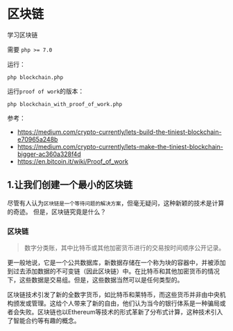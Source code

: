 # 区块链
学习区块链

需要 `php >= 7.0`

运行：
```
php blockchain.php
```

运行`proof of work`的版本：
```
php blockchain_with_proof_of_work.php
```

参考： 
* https://medium.com/crypto-currently/lets-build-the-tiniest-blockchain-e70965a248b
* https://medium.com/crypto-currently/lets-make-the-tiniest-blockchain-bigger-ac360a328f4d
* https://en.bitcoin.it/wiki/Proof_of_work

## 1.让我们创建一个最小的区块链

尽管有人认为`区块链是一个等待问题的解决方案`，但毫无疑问，这种新颖的技术是计算的奇迹。
但是，区块链究竟是什么？

### 区块链
> 数字分类账，其中比特币或其他加密货币进行的交易按时间顺序公开记录。

更一般地说，它是一个公共数据库，新数据存储在一个称为块的容器中，并被添加到过去添加数据的不可变链（因此区块链）中。在比特币和其他加密货币的情况下，这些数据是交易组。但是，这些数据当然可以是任何类型的。

区块链技术引发了新的全数字货币，如比特币和莱特币，而这些货币并非由中央机构颁发或管理。这给个人带来了新的自由，他们认为当今的银行体系是一种骗局或者会失败。区块链也以Ethereum等技术的形式革新了分布式计算，这种技术引入了智能合约等有趣的概念。

